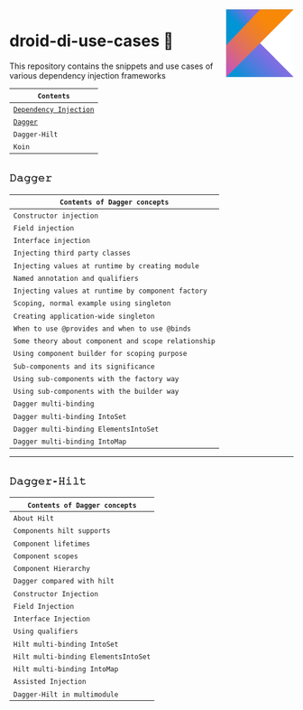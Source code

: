 <img src="https://github.com/devrath/devrath/blob/master/images/kotlin_logo.png" align="right" title="Kotlin Logo" width="120">

# droid-di-use-cases 💉
This repository contains the snippets and use cases of various dependency injection frameworks

<div align="center">
  
| **``Contents``** |
| ------------ |
| [`𝙳𝚎𝚙𝚎𝚗𝚍𝚎𝚗𝚌𝚢 𝙸𝚗𝚓𝚎𝚌𝚝𝚒𝚘𝚗`](https://github.com/devrath/DroidDi/wiki/Dependency-injection) |
| [``𝙳𝚊𝚐𝚐𝚎𝚛``](https://github.com/devrath/DroidDi/tree/main#%F0%9D%99%B3%F0%9D%9A%8A%F0%9D%9A%90%F0%9D%9A%90%F0%9D%9A%8E%F0%9D%9A%9B) |
| `𝙳𝚊𝚐𝚐𝚎𝚛-𝙷𝚒𝚕𝚝` |
| `𝙺𝚘𝚒𝚗` |

</div>

## `𝙳𝚊𝚐𝚐𝚎𝚛`

<div align="center">

| **`Contents of Dagger concepts`** | 
| --------------------------------- |
| ``Constructor injection`` |
| ``Field injection`` |
| ``Interface injection`` |
| ``Injecting third party classes`` |
| ``Injecting values at runtime by creating module`` |
| ``Named annotation and qualifiers`` |
| ``Injecting values at runtime by component factory`` |
| ``Scoping, normal example using singleton`` |
| ``Creating application-wide singleton`` |
| ``When to use @provides and when to use @binds`` |
| ``Some theory about component and scope relationship`` |
| ``Using component builder for scoping purpose`` |
| ``Sub-components and its significance`` |
| ``Using sub-components with the factory way`` |
| ``Using sub-components with the builder way`` |
| ``Dagger multi-binding`` |
| ``Dagger multi-binding IntoSet`` |
| ``Dagger multi-binding ElementsIntoSet`` |
| ``Dagger multi-binding IntoMap`` |

</div>

-----

## `𝙳𝚊𝚐𝚐𝚎𝚛-𝙷𝚒𝚕𝚝`

<div align="center">

| **`Contents of Dagger concepts`** | 
| --------------------------------- |
| ``About Hilt`` |
| ``Components hilt supports`` |
| ``Component lifetimes`` |
| ``Component scopes`` |
| ``Component Hierarchy`` |
| ``Dagger compared with hilt`` |
| ``Constructor Injection`` |
| ``Field Injection`` |
| ``Interface Injection`` |
| ``Using qualifiers`` |
| ``Hilt multi-binding IntoSet`` |
| ``Hilt multi-binding ElementsIntoSet`` |
| ``Hilt multi-binding IntoMap`` |
| ``Assisted Injection`` |
| ``Dagger-Hilt in multimodule`` |

</div>

  
